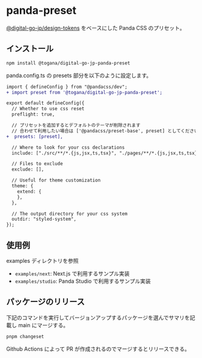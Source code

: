 # panda-preset

[@digital-go-jp/design-tokens](https://www.npmjs.com/package/@digital-go-jp/design-tokens) をベースにした Panda CSS のプリセット。

## インストール

```sh
npm install @togana/digital-go-jp-panda-preset
```

panda.config.ts の presets 部分を以下のように設定します。

```diff
import { defineConfig } from "@pandacss/dev";
+ import preset from '@togana/digital-go-jp-panda-preset';

export default defineConfig({
  // Whether to use css reset
  preflight: true,

  // プリセットを追加するとデフォルトのテーマが削除されます
  // 合わせて利用したい場合は ['@pandacss/preset-base', preset] としてください
+  presets: [preset],

  // Where to look for your css declarations
  include: ["./src/**/*.{js,jsx,ts,tsx}", "./pages/**/*.{js,jsx,ts,tsx}"],

  // Files to exclude
  exclude: [],

  // Useful for theme customization
  theme: {
    extend: {
    },
  },

  // The output directory for your css system
  outdir: "styled-system",
});
```

## 使用例

examples ディレクトリを参照

- `examples/next`: Next.js で利用するサンプル実装
- `examples/studio`: Panda Studio で利用するサンプル実装

## パッケージのリリース

下記のコマンドを実行してバージョンアップするパッケージを選んでサマリを記載し main にマージする。

```sh
pnpm changeset
```

Github Actions によって PR が作成されるのでマージするとリリースできる。
